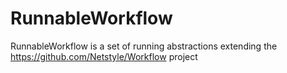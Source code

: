 # RunnableWorkflow
RunnableWorkflow is a set of running abstractions extending the https://github.com/Netstyle/Workflow project
